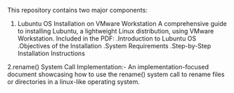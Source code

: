 This repository contains two major components: 



1. Lubuntu OS Installation on VMware Workstation  A comprehensive guide to installing Lubuntu, a lightweight Linux distribution, using VMware Workstation.                   Included in the PDF:       .Introduction to Lubuntu OS  .Objectives of the Installation  .System Requirements              .Step-by-Step Installation Instructions 






2.rename() System Call Implementation:- An implementation-focused document showcasing how to use the rename() system call to rename files or directories in a linux-like operating system.
